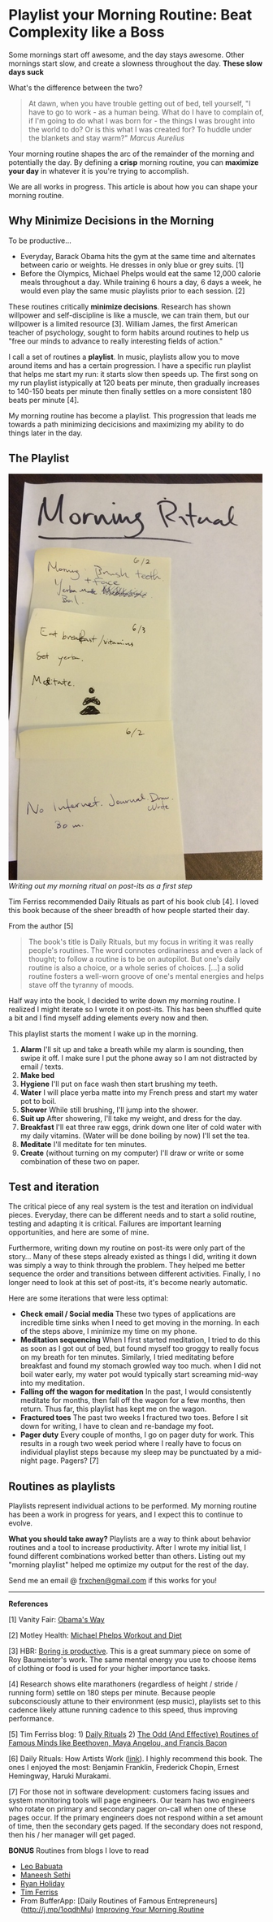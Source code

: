 # Playlist your Morning Routine: Beat Complexity like a Boss

Some mornings start off awesome, and the day stays awesome. Other mornings start slow, and create a slowness throughout the day. **These slow days suck**

What's the difference between the two?

> At dawn, when you have trouble getting out of bed, tell yourself, "I have to go to work - as a human being. What do I have to complain of, if I'm going to do what I was born for - the things I was brought into the world to do? Or is this what I was created for? To huddle under the blankets and stay warm?"
> *Marcus Aurelius*

Your morning routine shapes the arc of the remainder of the morning and potentially the day. By defining a **crisp** morning routine, you can **maximize your day** in whatever it is you're trying to accomplish.

We are all works in progress. This article is about how you can shape your morning routine.

## Why Minimize Decisions in the Morning

To be productive...

- Everyday, Barack Obama hits the gym at the same time and alternates between cario or weights. He dresses in only blue or grey suits. [1]
- Before the Olympics, Michael Phelps would eat the same 12,000 calorie meals throughout a day. While training 6 hours a day, 6 days a week, he would even play the same music playlists prior to each session. [2]

These routines critically **minimize decisions**. Research has shown willpower and self-discipline is like a muscle, we can train them, but our willpower is a limited resource [3]. William James, the first American teacher of psychology, sought to form habits around routines to help us "free our minds to advance to really interesting fields of action."

I call a set of routines a **playlist**. In music, playlists allow you to move around items and has a certain progression. I have a specific run playlist that helps me start my run: it starts slow then speeds up. The first song on my run playlist istypically at 120 beats per minute, then gradually increases to 140-150 beats per minute then finally settles on a more consistent 180 beats per minute [4].

My morning routine has become a playlist. This progression that leads me towards a path minimizing decicisions and maximizing my ability to do things later in the day.

## The Playlist

![My morning ritual](morning-routine.jpg "My morning ritual")  
*Writing out my morning ritual on post-its as a first step*

Tim Ferriss recommended Daily Rituals as part of his book club [4]. I loved this book because of the sheer breadth of how people started their day.

From the author [5]
> The book's title is Daily Rituals, but my focus in writing it was really people's routines. The word connotes ordinariness and even a lack of thought; to follow a routine is to be on autopilot. But one's daily routine is also a choice, or a whole series of choices. [...] a solid routine fosters a well-worn groove of one's mental energies and helps stave off the tyranny of moods.

Half way into the book, I decided to write down my morning routine. I realized I might iterate so I wrote it on post-its. This has been shuffled quite a bit and I find myself adding elements every now and then.

This playlist starts the moment I wake up in the morning.

1. **Alarm** I'll sit up and take a breath while my alarm is sounding, then swipe it off. I make sure I put the phone away so I am not distracted by email / texts.
2. **Make bed**
2. **Hygiene** I'll put on face wash then start brushing my teeth.
3. **Water** I will place yerba matte into my French press and start my water pot to boil.
4. **Shower** While still brushing, I'll jump into the shower.
5. **Suit up** After showering, I'll take my weight, and dress for the day.
6. **Breakfast** I'll eat three raw eggs, drink down one liter of cold water with my daily vitamins. (Water will be done boiling by now) I'll set the tea.
7. **Meditate** I'll meditate for ten minutes.
8. **Create** (without turning on my computer) I'll draw or write or some combination of these two on paper.

## Test and iteration

The critical piece of any real system is the test and iteration on individual pieces. Everyday, there can be different needs and to start a solid routine, testing and adapting it is critical. Failures are important learning opportunities, and here are some of mine.

Furthermore, writing down my routine on post-its were only part of the story… Many of these steps already existed as things I did, writing it down was simply a way to think through the problem. They helped me better sequence the order and transitions between different activities. Finally, I no longer need to look at this set of post-its, it's become nearly automatic.

Here are some iterations that were less optimal:

- **Check email / Social media** These two types of applications are incredible time sinks when I need to get moving in the morning. In each of the steps above, I minimize my time on my phone.
- **Meditation sequencing** When I first started meditation, I tried to do this as soon as I got out of bed, but found myself too groggy to really focus on my breath for ten minutes. Similarly, I tried meditating before breakfast and found my stomach growled way too much. when I did not boil water early, my water pot would typically start screaming mid-way into my meditation.
- **Falling off the wagon for meditation** In the past, I would consistently meditate for months, then fall off the wagon for a few months, then return.  Thus far, this playlist has kept me on the wagon.
- **Fractured toes** The past two weeks I fractured two toes. Before I sit down for writing, I have to clean and re-bandage my foot.
- **Pager duty** Every couple of months, I go on pager duty for work. This results in a rough two week period where I really have to focus on individual playlist steps because my sleep may be punctuated by a mid-night page. Pagers? [7]

## Routines as playlists

Playlists represent individual actions to be performed. My morning routine has been a work in progress for years, and I expect this to continue to evolve.

**What you should take away?** Playlists are a way to think about behavior routines and a tool to increase productivity. After I wrote my initial list, I found different combinations worked better than others. Listing out my "morning playlist" helped me optimize my output for the rest of the day.

Send me an email @ <frxchen@gmail.com> if this works for you!

----

**References**


[1] Vanity Fair: [Obama's Way](http://j.mp/ZGDZCo "Obama's Way")

[2] Motley Health:  [Michael Phelps Workout and Diet](http://j.mp/1ocnpHt "Motley Health: Michael Phelps Workout and Diet")

[3] HBR: [Boring is productive](http://j.mp/1qBCyXo "Boring is Productive"). This is a great summary piece on some of Roy Baumeister's work. The same mental energy you use to choose items of clothing or food is used for your higher importance tasks.

[4] Research shows elite marathoners (regardless of height / stride / running form) settle on 180 steps per minute. Because people subconsciously attune to their environment (esp music), playlists set to this cadence likely attune running cadence to this speed, thus improving performance.

[5] Tim Ferriss blog: 1) [Daily Rituals](http://j.mp/1vOFQ9o "Daily Rituals") 2) [The Odd (And Effective) Routines of Famous Minds like Beethoven, Maya Angelou, and Francis Bacon](http://j.mp/1qBINup "The Odd (And Effective) Routines of Famous Minds like Beethoven, Maya Angelou, and Francis Bacon")

[6] Daily Rituals: How Artists Work ([link](http://www.amazon.com/Daily-Rituals-How-Artists-Work/dp/0307273601)). I highly recommend this book. The ones I enjoyed the most: Benjamin Franklin, Frederick Chopin, Ernest Hemingway, Haruki Murakami.

[7] For those not in software development: customers facing issues and system monitoring tools will page engineers. Our team has two engineers who rotate on primary and secondary pager  on-call when one of these pages occur. If the primary engineers does not respond within a set amount of time, then the secondary gets paged. If the secondary does not respond, then his / her manager will get paged.

**BONUS** Routines from blogs I love to read

- [Leo Babuata](http://j.mp/1mYaWFX)
- [Maneesh Sethi](http://j.mp/TXcPw1)
- [Ryan Holiday](http://j.mp/1m6I4jm)
- [Tim Ferriss](http://j.mp/1r19Y15)
- From BufferApp: [Daily Routines of Famous Entrepreneurs] (http://j.mp/1oqdhMu) [Improving Your Morning Routine](http://j.mp/1qBJXWA)

